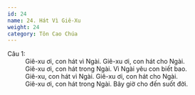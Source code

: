 ```yaml
---
id: 24
name: 24. Hát Vì Giê-Xu
weight: 24
category: Tôn Cao Chúa
---
```

<dl><dt>Câu 1:</dt><dd data-verse="1">Giê-xu ơi, con hát vì Ngài. Giê-xu ơi, con hát cho Ngài. <br/>Giê-xu ơi, con hát trong Ngài. Vì Ngài yêu con biết bao. <br/>Giê-xu, con hát vì Ngài. Giê-xu ơi, con hát cho Ngài. <br/>Giê-xu ơi, con hát trong Ngài. Bây giờ cho đến suốt đời. </dd></dl>
